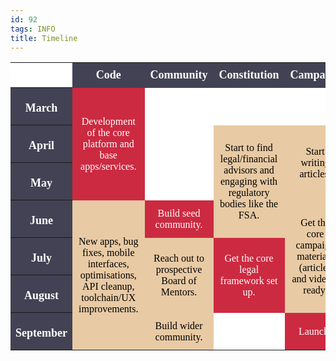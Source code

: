 ```yaml
---
id: 92
tags: INFO
title: Timeline
---
```


<style>
#tl {
  font-family: Abel;
}
#tl th {
  background: #424254;
  color: #fff;
  font-size: 18px;
  height: 40px;
  padding-bottom: 5px;
  width: 100px;
  max-width: 100px;
}
#tl th.blank {
  background: #fff;
}
#tl th.month {
  height: 60px;
  padding-left: 8px;
  padding-bottom: 0px;
  padding-right: 8px;
  text-align: center;
}
#tl td {
  background: #fff;
  color: #fff;
  font-size: 16px;
  padding: 10px;
  text-align: center;
  vertical-align: middle;
}
#tl td.focus {
  background: #CC2A41;
}
#tl td.minor {
  background: #E8CAA4;
  color: #000;
}
</style>
<table id="tl">
<tr>
<th class="blank"></th>
<th>Code</th>
<th>Community</th>
<th>Constitution</th>
<th>Campaign</th>
</tr>
<tr>
<th class="month">March</th>
<td class="focus" rowspan="3">Development of the core platform and base apps/services.</td>
<td></td>
<td></td>
<td></td>
</tr>
<tr>
<th class="month">April</th>
<td></td>
<td class="minor" rowspan="3">Start to find legal/financial advisors and engaging with regulatory bodies like the FSA.</td>
<td class="minor" rowspan="2">Start writing articles.</td>
</tr>
<tr>
<th class="month">May</th>
<td></td>
</tr>
<tr>
<th class="month">June</th>
<td class="minor" rowspan="4">New apps, bug fixes, mobile interfaces, optimisations, API cleanup, toolchain/UX improvements.</td>
<td class="focus">Build seed community.</td>
<td class="minor" rowspan="3">Get the core campaign materials (articles and videos) ready.</td>
</tr>
<tr>
<th class="month">July</th>
<td class="minor" rowspan="2">Reach out to prospective Board of Mentors.</td>
<td class="focus" rowspan="2">Get the core legal framework set up.</td>
</tr>
<tr>
<th class="month">August</th>
</tr>
<tr>
<th class="month">September</th>
<td class="minor">Build wider community.</td>
<td></td>
<td class="focus">Launch!</td>
</tr>
</table>